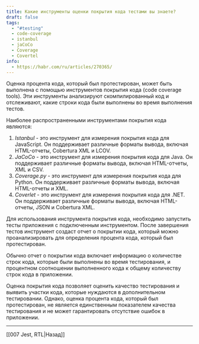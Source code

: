 ```yaml
---
title: Какие инструменты оценки покрытия кода тестами вы знаете?
draft: false
tags:
  - "#testing"
  - code-coverage
  - istanbul
  - jaCoCo
  - Coverage
  - Covertel
info:
  - https://habr.com/ru/articles/270365/
---
```

Оценка процента кода, который был протестирован, может быть выполнена с помощью инструментов покрытия кода (code coverage tools). Эти инструменты анализируют скомпилированный код и отслеживают, какие строки кода были выполнены во время выполнения тестов.

Наиболее распространенными инструментами покрытия кода являются:
1. *Istanbul* - это инструмент для измерения покрытия кода для JavaScript. Он поддерживает различные форматы вывода, включая HTML-отчеты, Cobertura XML и LCOV.
2. *JaCoCo* - это инструмент для измерения покрытия кода для Java. Он поддерживает различные форматы вывода, включая HTML-отчеты, XML и CSV.
3. *Coverage.py* - это инструмент для измерения покрытия кода для Python. Он поддерживает различные форматы вывода, включая HTML-отчеты и XML.
4. *Coverlet* - это инструмент для измерения покрытия кода для .NET. Он поддерживает различные форматы вывода, включая HTML-отчеты, JSON и Cobertura XML.

Для использования инструмента покрытия кода, необходимо запустить тесты приложения с подключенным инструментом. После завершения тестов инструмент создаст отчет о покрытии кода, который можно проанализировать для определения процента кода, который был протестирован.

Обычно отчет о покрытии кода включает информацию о количестве строк кода, которые были выполнены во время тестирования, и процентном соотношении выполненного кода к общему количеству строк кода в приложении.

Оценка покрытия кода позволяет оценить качество тестирования и выявить участки кода, которые нуждаются в дополнительном тестировании. Однако, оценка процента кода, который был протестирован, не является единственным показателем качества тестирования и не может гарантировать отсутствие ошибок в приложении.

---

[[007 Jest, RTL|Назад]]